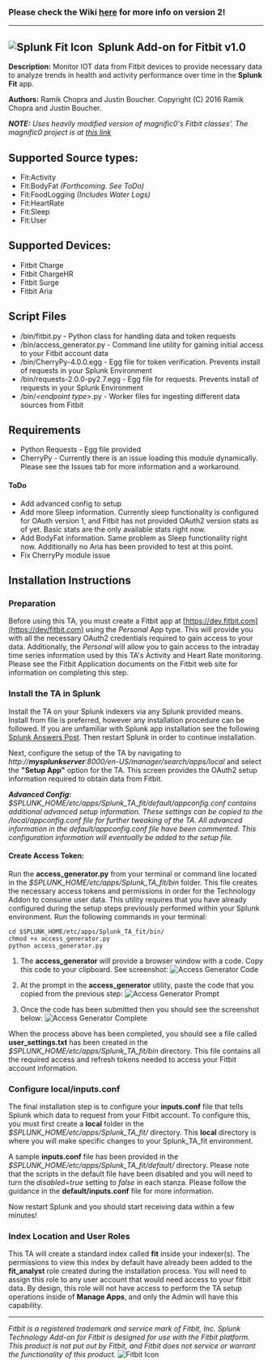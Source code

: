 ### Please check the Wiki [here](https://github.com/splunkzilla/Splunk_TA_fit/wiki) for more info on version 2!
***

## ![Splunk Fit Icon](/../master/static/fiticon.png?raw=true "Splunk Fit Icon")&nbsp;&nbsp;Splunk Add-on for Fitbit v1.0

**Description:** Monitor IOT data from Fitbit devices to provide necessary data to analyze trends in health and activity performance over time in the **Splunk Fit** app.

**Authors:** Ramik Chopra and Justin Boucher. Copyright (C) 2016 Ramik Chopra and Justin Boucher.

*__NOTE:__ Uses heavily modified version of magnific0's Fitbit classes'. The magnific0 project is at [this link](https://github.com/magnific0/FitBit.py)*

## Supported Source types:
+ Fit:Activity
+ Fit:BodyFat _(Forthcoming. See ToDo)_
+ Fit:FoodLogging _(Includes Water Logs)_
+ Fit:HeartRate
+ Fit:Sleep
+ Fit:User

## Supported Devices:
+ Fitbit Charge
+ Fitbit ChargeHR
+ Fitbit Surge
+ Fitbit Aria

## Script Files
- /bin/fitbit.py - Python class for handling data and token requests
- /bin/access_generator.py - Command line utility for gaining initial access to your Fitbit account data
- /bin/CherryPy-4.0.0.egg - Egg file for token verification. Prevents install of requests in your Splunk Environment
- /bin/requests-2.0.0-py2.7.egg - Egg file for requests. Prevents install of requests in your Splunk Environment
- /bin/*&lt;endpoint type&gt;*.py - Worker files for ingesting different data sources from Fitbit

## Requirements
- Python Requests - Egg file provided
- CherryPy - Currently there is an issue loading this module dynamically. Please see the Issues tab for more information and a workaround.

#### ToDo
- Add advanced config to setup
- Add more Sleep information. Currently sleep functionality is configured for OAuth version 1, and Fitbit has not provided OAuth2 version stats as of yet. Basic stats are the only available stats right now.
- Add BodyFat information. Same problem as Sleep functionality right now. Additionally no Aria has been provided to test at this point.
- Fix CherryPy module issue

## Installation Instructions

### Preparation
Before using this TA, you must create a Fitbit app at [https://dev.fitbit.com](https://dev/fitbit.com) using the _Personal_ App type. This will provide you with all the necessary OAuth2 credentials required to gain access to your data. Additionally, the *Personal* will allow you to gain access to the intraday time series information used by this TA's Activity and Heart Rate monitoring. Please see the Fitbit Application documents on the Fitbit web site for information on completing this step.

### Install the TA in Splunk
Install the TA on your Splunk indexers via any Splunk provided means. Install from file is preferred, however any installation procedure can be followed. If you are unfamiliar with Splunk app installation see the following [Splunk Answers Post](https://answers.splunk.com/answers/51894/how-to-install-a-splunk-app.html). Then restart Splunk in order to continue installation.

Next, configure the setup of the TA by navigating to _http://**mysplunkserver**:8000/en-US/manager/search/apps/local_ and select the **"Setup App"** option for the TA. This screen provides the OAuth2 setup information required to obtain data from Fitbit.

_**Advanced Config:** $SPLUNK_HOME/etc/apps/Splunk_TA_fit/default/appconfig.conf contains additional advanced setup information. These settings can be copied to the /local/appconfig.conf file for further tweaking of the TA. All advanced information in the default/appconfig.conf file have been commented. This configuration information will eventually be added to the setup file._

#### Create Access Token:
Run the __access_generator.py__ from your terminal or command line located in the _$SPLUNK_HOME/etc/apps/Splunk_TA_fit/bin_ folder. This file creates the necessary access tokens and permissions in order for the Technology Addon to consume user data. This utility requires that you have already configured during the setup steps previously performed within your Splunk environment. Run the following commands in your terminal:

    cd $SPLUNK_HOME/etc/apps/Splunk_TA_fit/bin/
    chmod +x access_generator.py
    python access_generator.py

1. The __access_generator__ will provide a browser window with a code. Copy this code to your clipboard. See screenshot:
![Access Generator Code](/../master/static/CodeRef.png?raw=true "Access Generator Code")

2. At the prompt in the __access_generator__ utility, paste the code that you copied from the previous step:
![Access Generator Prompt](/../master/static/RunAccessGen.png?raw=true "Access Generator Prompt")

3. Once the code has been submitted then you should see the screenshot below:
![Access Generator Complete](/../master/static/Complete.png?raw=true "Access Generator Complete")

When the process above has been completed, you should see a file called __user_settings.txt__ has been created in the _$SPLUNK_HOME/etc/apps/Splunk_TA_fit/bin_ directory. This file contains all the required access and refresh tokens needed to access your Fitbit account information.

### Configure local/inputs.conf
The final installation step is to configure your __inputs.conf__ file that tells Splunk which data to request from your Fitbit account. To configure this, you must first create a __local__ folder in the _$SPLUNK_HOME/etc/apps/Splunk_TA_fit/_ directory. This __local__ directory is where you will make specific changes to your Splunk_TA_fit environment.

A sample __inputs.conf__ file has been provided in the _$SPLUNK_HOME/etc/apps/Splunk_TA_fit/default/_ directory. Please note that the scripts in the default file have been disabled and you will need to turn the _disabled=true_ setting to _false_ in each stanza. Please follow the guidance in the __default/inputs.conf__ file for more information.

Now restart Splunk and you should start receiving data within a few minutes!

### Index Location and User Roles
This TA will create a standard index called __fit__ inside your indexer(s). The permissions to view this index by default have already been added to the __fit_analyst__ role created during the installation process. You will need to assign this role to any user account that would need access to your fitbit data. By design, this role will not have access to perform the TA setup operations inside of __Manage Apps__, and only the Admin will have this capability.

---

*Fitbit is a registered trademark and service mark of Fitbit, Inc. Splunk Technology Add-on for Fitbit is designed for use with the Fitbit platform. This product is not put out by Fitbit, and Fitbit does not service or warrant the functionality of this product.* ![Fitbit Icon](/../master/static/FitbitLogo.png?raw=true "Fitbit Icon")
